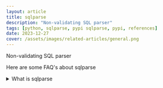 ```yaml
---
layout: article
title: sqlparse
description: "Non-validating SQL parser"
tags: [python, sqlparse, pypi sqlparse, pypi, references]
date: 2023-12-27
cover: /assets/images/related-articles/general.png
---
```


Non-validating SQL parser

Here are some FAQ's about sqlparse
<details>
<summary>What is sqlparse</summary>
Non-validating SQL parser
</details>
